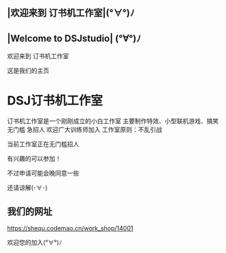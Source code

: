 ## |欢迎来到 订书机工作室|(°∀°)ﾉ
## |Welcome to DSJstudio| (°∀°)ﾉ

欢迎来到 订书机工作室

这是我们的主页

# DSJ订书机工作室
订书机工作室是一个刚刚成立的小白工作室 主要制作特效、小型联机游戏、搞笑 无门槛 急招人 欢迎广大训练师加入 
工作室原则：不乱引战

当前工作室正在无门槛招人

有兴趣的可以参加！

不过申请可能会晚同意一些

还请谅解(･∀･)
## 我们的网址

https://shequ.codemao.cn/work_shop/14001

欢迎您的加入(°∀°)ﾉ
